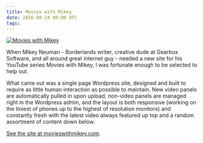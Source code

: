 ```yaml
---
title: Movies with Mikey
date: 2016-08-24 00:00 UTC
tags:
---
```


[![Movies with Mikey](/images/portfolio/movieswithmikey.png)](http://movieswithmikey.com)

When Mikey Neuman - Borderlands writer, creative dude at Gearbox Software, and all around great internet guy - needed a new site for his YouTube series Movies with Mikey, I was fortunate enough to be selected to help out.

What came out was a single page Wordpress site, designed and built to require as little human interaction as possible to maintain. New video panels are automatically pulled in upon upload, non-video panels are managed right in the Wordpress admin, and the layout is both responsive (working on the tiniest of phones up to the highest of resolution monitors) and constantly fresh with the latest video always featured up top and a random assortment of content down below.

[See the site at movieswithmikey.com](http://movieswithmikey.com).
